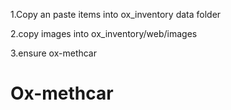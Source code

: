 1.Copy an paste items into ox_inventory data folder

2.copy images into ox_inventory/web/images

3.ensure ox-methcar

# Ox-methcar
 

